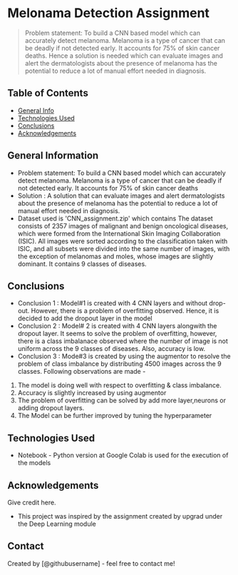 # Melonama Detection Assignment
> Problem statement: To build a CNN based model which can accurately detect melanoma. Melanoma is a type of cancer that can be deadly if not detected early. 
It accounts for 75% of skin cancer deaths. 
Hence a solution is needed which can evaluate images and alert the dermatologists about the presence of melanoma has the potential to reduce a lot of manual 
effort needed in diagnosis.


## Table of Contents
* [General Info](#general-information)
* [Technologies Used](#technologies-used)
* [Conclusions](#conclusions)
* [Acknowledgements](#acknowledgements)


## General Information
- Problem statement: To build a CNN based model which can accurately detect melanoma. Melanoma is a type of cancer that can be deadly if not detected early. It accounts for 75% of skin cancer deaths
- Solution : A solution that can evaluate images and alert dermatologists about the presence of melanoma has the potential to reduce a lot of manual effort needed in diagnosis.
- Dataset used is 'CNN_assignment.zip' which contains The dataset consists of 2357 images of malignant and benign oncological diseases, which were formed from the International Skin Imaging Collaboration (ISIC). All images were sorted according to the classification taken with ISIC, and all subsets were divided into the same number of images, with the exception of melanomas and moles, whose images are slightly dominant. It contains 9 classes of diseases. 


## Conclusions
- Conclusion 1 : Model#1 is created with 4 CNN layers and without drop-out. However, there is a problem of overfitting observed. Hence, it is decided to add the dropout layer in the model
- Conclusion 2 : Model# 2 is created with 4 CNN layers alongwith the dropout layer. It seems to solve the problem of overfitting, however, there is a class imbalanace observed where the number of image is not uniform across the 9 classes of diseases. Also, accuracy is low.
- Conclusion 3 : Mode#3 is created by using the augmentor to resolve the problem of class imbalance by distributing 4500 images across the 9 classes. Following observations are made -
1. The model is doing well with respect to overfitting & class imbalance.
2. Accuracy is slightly increased by using augmentor
3. The problem of overfitting can be solved by add more layer,neurons or adding dropout layers.
4. The Model can be further improved by tuning the hyperparameter

## Technologies Used
- Notebook - Python version at Google Colab is used for the execution of the models


## Acknowledgements
Give credit here.
- This project was inspired by the assignment created by upgrad under the Deep Learning module


## Contact
Created by [@githubusername] - feel free to contact me!

